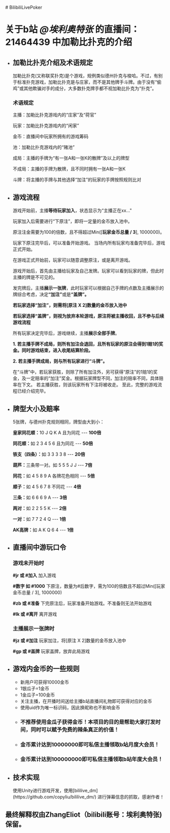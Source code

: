 <p># BilibiliLivePoker</p>
<h1>关于b站 <em>@埃利奥特张</em> 的直播间：21464439 中加勒比扑克的介绍</h1>
<ul>
<li>
<h2>加勒比扑克介绍及术语规定</h2>
<p>加勒比扑克(又称联奖扑克)是个游戏，规例类似德州扑克与梭哈。不过，有别于标准扑克游戏，加勒比扑克是与庄家，而不是其他牌手斗牌。由于没有&ldquo;偷鸡&rdquo;或其他欺骗对手的成分，大多数扑克牌手都不视加勒比扑克为&ldquo;扑克&rdquo;。</p>
<h3>术语规定</h3>
<p>主播：加勒比扑克游戏内的&ldquo;庄家&rdquo;及&ldquo;荷官&rdquo;</p>
<p>玩家：加勒比扑克游戏内的&ldquo;闲家&rdquo;</p>
<p>金币：直播间中玩家所拥有的游戏筹码</p>
<p>池：加勒比扑克游戏内的&ldquo;赌池&rdquo;</p>
<p>成局：主播的手牌为&ldquo;有一张A和一张K的散牌&rdquo;及以上的牌型</p>
<p>不成局：主播的手牌为散牌，且不同时拥有一张A和一张K</p>
<p>斗牌：将主播的手牌与其他选择&ldquo;加注&rdquo;的玩家的手牌按照规则比对</p>
</li>
<li>
<h2>游戏流程</h2>
<p>游戏开始前，主播<strong>等待玩家加入</strong>，状态显示为&ldquo;主播正在xx..."</p>
<p>玩家加入后需要进行&ldquo;下原注&rdquo;，即将一定量的金币放入池中。</p>
<p>原注注金需要为100的倍数，且不得超过Min([<strong>玩家金币总量 / 3</strong>], 1000000)。</p>
<p>玩家下原注完毕后，可以准备开始游戏。 当场内所有玩家均准备完毕后，游戏正式开始。</p>
<p>在游戏正式开始前，玩家可以随意调整原注，或是离开游戏。</p>
<p>游戏开始后，首先由主播给玩家及自己发牌。玩家可以看到玩家的牌，但此时主播的牌是不可见的。</p>
<p>发完牌后，主播<strong>展示一张牌</strong>，此时玩家可以根据自己手牌的点数及主播展示的牌综合考虑，决定<strong>&ldquo;加注&rdquo;</strong>或是<strong>&ldquo;盖牌&rdquo;。</strong></p>
<p><strong>若玩家选择&ldquo;加注&rdquo;，则需将[<strong>原注 X 2</strong>]数量的金币放入池中</strong></p>
<p><strong>若玩家选择&ldquo;盖牌&rdquo;，则视为放弃本轮游戏，原注将被主播收回，且不参与后续游戏流程</strong></p>
<p>所有玩家决定完毕后，游戏继续，主播<strong>展示全部手牌</strong>。</p>
<p><strong>1. 若主播手牌不成局，则所有加注会退回，且所有玩家的原注会得到1赔1的奖金。同时游戏结束，进入收尾结算阶段。</strong></p>
<p><strong>2. 若主播手牌成局，则与所有玩家进行&ldquo;斗牌&rdquo;。</strong></p>
<p>在&ldquo;斗牌&rdquo;中，若玩家获胜，则除了所有加注外，另可获得&ldquo;原注&rdquo;的1赔1的奖金，及一定赔率的&ldquo;加注&rdquo;奖金。根据玩家牌型不同，加注的赔率不同，具体赔率在下文。 若主播获胜，则该玩家所有下注将被收走。 至此，完整的游戏流程已经介绍完毕。</p>
</li>
<li>
<h2>牌型大小及赔率</h2>
<p>5张牌，与德州扑克规则相同，牌型由大到小：</p>
<p><strong>皇家同花顺：</strong>10 J Q K A 且为同花 --- <strong>100倍</strong></p>
<p><strong>同花顺：</strong>如 2 3 4 5 6 且为同花 --- <strong>50倍</strong></p>
<p><strong>铁支（四条）：</strong>如 3 3 3 3 8 --- <strong>20倍</strong></p>
<p><strong>葫芦：</strong>三条带一对。如 5 5 5 J J --- <strong>7倍</strong></p>
<p><strong>同花：</strong>如 4 5 8 9 A 各牌花色相同 --- <strong>5倍</strong></p>
<p><strong>顺子：</strong>如 4 5 6 7 8 不同花 --- <strong>4倍</strong></p>
<p><strong>三条：</strong>如 6 6 6 9 A --- <strong>3倍</strong></p>
<p><strong>两对：</strong>如 2 2 5 5 K --- <strong>2倍</strong></p>
<p><strong>一对：</strong>如 7 7 2 4 Q --- <strong>1倍</strong></p>
<p><strong>AK高牌：</strong>如 A K Q 6 4 --- <strong>1倍</strong></p>
</li>
<li>
<h2>直播间中游玩口令</h2>
<h3>游戏未开始时</h3>
<p><strong>#jr 或 #加入</strong> 加入游戏</p>
<p><strong>#数字 如 #1000</strong> 下原注，数量为#后数字，需为100的倍数且不超过Min([玩家金币总量 / 3], 1000000)</p>
<p><strong>#zb 或 #准备</strong> 下完原注后，玩家准备开始游戏。不准备则无法开始游戏</p>
<p><strong>#lk 或 #离开</strong> 离开游戏</p>
<h3>主播展示一张牌时</h3>
<p><strong>#jz 或 #加注</strong> 玩家加注，将[原注 X 2]数量的金币放入池中</p>
<p><strong>#gp 或 #盖牌</strong> 玩家盖牌，放弃此局游戏</p>
</li>
<li>
<h2>游戏内金币的一些规则</h2>
<ul>
<li>新用户可获得10000金币</li>
<li>1银瓜子=1金币</li>
<li>1金瓜子=100金币</li>
<li>关注主播，在开播时间送给主播b站直播间礼物即可获得对应的金币</li>
<li>使用uid作为唯一标识码，因此换昵称也不影响金币</li>
<li>
<h3>不推荐使用金瓜子获得金币！本项目的目的是帮助大家打发时间，同时可以赋予免费的辣条真正的价值！</h3>
</li>
<li>
<h3>金币累计达到10000000即可私信主播领取b站月度大会员！</h3>
</li>
<li>
<h3>金币累计达到100000000即可私信主播领取b站年度大会员！</h3>
</li>
</ul>
</li>
<li>
<h2>技术实现</h2>
<p>使用Unity进行游戏开发，使用[bililive_dm](https://github.com/copyliu/bililive_dm/) 进行弹幕信息的抓取，感谢作者！</p>
</li>
</ul>
<h2>最终解释权由<strong>ZhangEliot</strong>（bilibili账号：<strong>埃利奥特张</strong>)保留。</h2>
